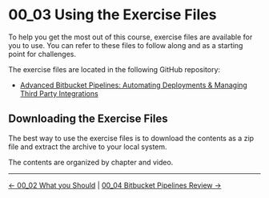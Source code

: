 # 00_03 Using the Exercise Files

To help you get the most out of this course, exercise files are available for you to use.  You can refer to these files to follow along and as a starting point for challenges.

The exercise files are located in the  following GitHub repository:

- [Advanced Bitbucket Pipelines: Automating Deployments & Managing Third Party Integrations](https://github.com/LinkedInLearning/advanced-bitbucket-pipelines-automating-deployments-and-managing-third-party-integrations-3925184.git)

## Downloading the Exercise Files

The best way to use the exercise files is to download the contents as a zip file and extract the archive to your local system.

The contents are organized by chapter and video.

<!-- FooterStart -->
---
[← 00_02 What you Should](../00_02_what_you_should_know/README.md) | [00_04 Bitbucket Pipelines Review →](../00_04_bitbucket_pipelines_review/README.md)
<!-- FooterEnd -->
